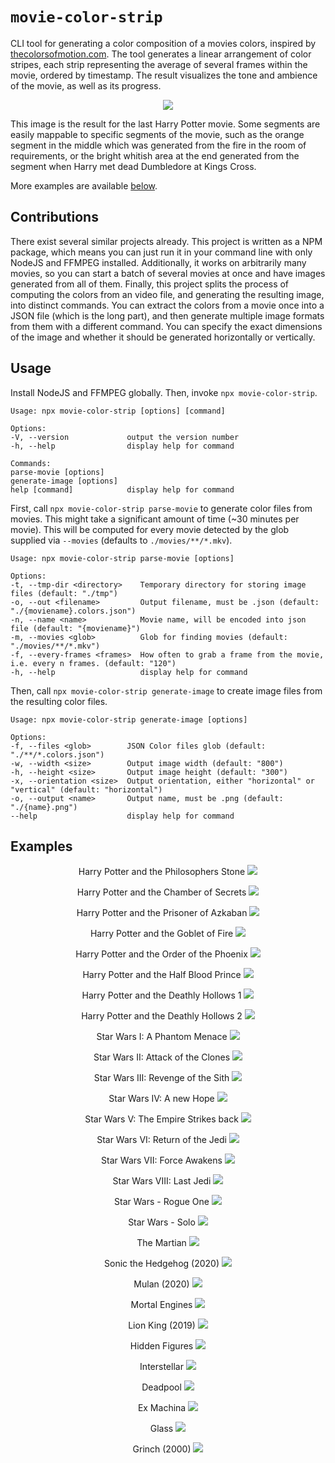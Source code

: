 # ``movie-color-strip``

CLI tool for generating a color composition of a movies colors, inspired by
[thecolorsofmotion.com](https://thecolorsofmotion.com). The tool generates a
linear arrangement of color stripes, each strip representing the average of
several frames within the movie, ordered by timestamp. The result visualizes
the tone and ambience of the movie, as well as its progress.

<p align="center">
    <img src="https://raw.githubusercontent.com/lukasbach/movie-color-strip/master/examples/harry-potter-8.png">
</p>

This image is the result for the last Harry Potter movie. Some segments are
easily mappable to specific segments of the movie, such as the orange segment
in the middle which was generated from the fire in the room of requirements,
or the bright whitish area at the end generated from the segment when Harry met
dead Dumbledore at Kings Cross.

More examples are available [below](#Examples).

## Contributions

There exist several similar projects already. This project is written as a NPM
package, which means you can just run it in your command line with only NodeJS
and FFMPEG installed. Additionally, it works on arbitrarily many movies,
so you can start a batch of several movies at once and have images generated
from all of them. Finally, this project splits the process of computing
the colors from an video file, and generating the resulting image, into distinct
commands. You can extract the colors from a movie once into a JSON file (which
is the long part), and then generate multiple image formats from them with a different
command. You can specify the exact dimensions of the image and whether it
should be generated horizontally or vertically.

## Usage

Install NodeJS and FFMPEG globally. Then, invoke ``npx movie-color-strip``.

    Usage: npx movie-color-strip [options] [command]

    Options:
    -V, --version             output the version number
    -h, --help                display help for command
    
    Commands:
    parse-movie [options]
    generate-image [options]
    help [command]            display help for command

First, call ``npx movie-color-strip parse-movie`` to generate color files
from movies. This might take a significant amount of time (~30 minutes per movie).
This will be computed for every movie detected by the glob supplied via ``--movies``
(defaults to ``./movies/**/*.mkv``).

    Usage: npx movie-color-strip parse-movie [options]

    Options:
    -t, --tmp-dir <directory>    Temporary directory for storing image files (default: "./tmp")
    -o, --out <filename>         Output filename, must be .json (default: "./{moviename}.colors.json")
    -n, --name <name>            Movie name, will be encoded into json file (default: "{moviename}")
    -m, --movies <glob>          Glob for finding movies (default: "./movies/**/*.mkv")
    -f, --every-frames <frames>  How often to grab a frame from the movie, i.e. every n frames. (default: "120")
    -h, --help                   display help for command

Then, call ``npx movie-color-strip generate-image`` to create image files from the resulting
color files.

    Usage: npx movie-color-strip generate-image [options]
    
    Options:
    -f, --files <glob>        JSON Color files glob (default: "./**/*.colors.json")
    -w, --width <size>        Output image width (default: "800")
    -h, --height <size>       Output image height (default: "300")
    -x, --orientation <size>  Output orientation, either "horizontal" or "vertical" (default: "horizontal")
    -o, --output <name>       Output name, must be .png (default: "./{name}.png")
    --help                    display help for command

## Examples

<p align="center">
Harry Potter and the Philosophers Stone

<img src="https://raw.githubusercontent.com/lukasbach/movie-color-strip/master/examples/harry-potter-1.png" />
</p>

<p align="center">
Harry Potter and the Chamber of Secrets

<img src="https://raw.githubusercontent.com/lukasbach/movie-color-strip/master/examples/harry-potter-2.png" />
</p>

<p align="center">
Harry Potter and the Prisoner of Azkaban

<img src="https://raw.githubusercontent.com/lukasbach/movie-color-strip/master/examples/harry-potter-3.png" />
</p>

<p align="center">
Harry Potter and the Goblet of Fire

<img src="https://raw.githubusercontent.com/lukasbach/movie-color-strip/master/examples/harry-potter-4.png" />
</p>

<p align="center">
Harry Potter and the Order of the Phoenix

<img src="https://raw.githubusercontent.com/lukasbach/movie-color-strip/master/examples/harry-potter-5.png" />
</p>

<p align="center">
Harry Potter and the Half Blood Prince

<img src="https://raw.githubusercontent.com/lukasbach/movie-color-strip/master/examples/harry-potter-6.png" />
</p>

<p align="center">
Harry Potter and the Deathly Hollows 1

<img src="https://raw.githubusercontent.com/lukasbach/movie-color-strip/master/examples/harry-potter-7.png" />
</p>

<p align="center">
Harry Potter and the Deathly Hollows 2

<img src="https://raw.githubusercontent.com/lukasbach/movie-color-strip/master/examples/harry-potter-8.png" />
</p>

<p align="center">
Star Wars I: A Phantom Menace

<img src="https://raw.githubusercontent.com/lukasbach/movie-color-strip/master/examples/star-wars-phantom-menace.png" />
</p>

<p align="center">
Star Wars II: Attack of the Clones

<img src="https://raw.githubusercontent.com/lukasbach/movie-color-strip/master/examples/star-wars-attack-of-the-clones.png" />
</p>

<p align="center">
Star Wars III: Revenge of the Sith

<img src="https://raw.githubusercontent.com/lukasbach/movie-color-strip/master/examples/star-wars-revenge-of-the-sith.png" />
</p>

<p align="center">
Star Wars IV: A new Hope

<img src="https://raw.githubusercontent.com/lukasbach/movie-color-strip/master/examples/star-wars-new-hope.png" />
</p>

<p align="center">
Star Wars V: The Empire Strikes back

<img src="https://raw.githubusercontent.com/lukasbach/movie-color-strip/master/examples/star-wars-empire-strikes-back.png" />
</p>

<p align="center">
Star Wars VI: Return of the Jedi

<img src="https://raw.githubusercontent.com/lukasbach/movie-color-strip/master/examples/star-wars-return-of-the-jedi.png" />
</p>

<p align="center">
Star Wars VII: Force Awakens

<img src="https://raw.githubusercontent.com/lukasbach/movie-color-strip/master/examples/star-wars-force-awakens.png" />
</p>

<p align="center">
Star Wars VIII: Last Jedi

<img src="https://raw.githubusercontent.com/lukasbach/movie-color-strip/master/examples/star-wars-last-jedi.png" />
</p>

<p align="center">
Star Wars - Rogue One

<img src="https://raw.githubusercontent.com/lukasbach/movie-color-strip/master/examples/star-wars-rogue-one.png" />
</p>

<p align="center">
Star Wars - Solo

<img src="https://raw.githubusercontent.com/lukasbach/movie-color-strip/master/examples/star-wars-solo.png" />
</p>

<p align="center">
The Martian

<img src="https://raw.githubusercontent.com/lukasbach/movie-color-strip/master/examples/themartian.png" />
</p>

<p align="center">
Sonic the Hedgehog (2020)

<img src="https://raw.githubusercontent.com/lukasbach/movie-color-strip/master/examples/sonic.png" />
</p>

<p align="center">
Mulan (2020)

<img src="https://raw.githubusercontent.com/lukasbach/movie-color-strip/master/examples/mulan2020.png" />
</p>

<p align="center">
Mortal Engines

<img src="https://raw.githubusercontent.com/lukasbach/movie-color-strip/master/examples/mortalengines.png" />
</p>

<p align="center">
Lion King (2019)

<img src="https://raw.githubusercontent.com/lukasbach/movie-color-strip/master/examples/lionking2019.png" />
</p>

<p align="center">
Hidden Figures

<img src="https://raw.githubusercontent.com/lukasbach/movie-color-strip/master/examples/hiddenfigures.png" />
</p>

<p align="center">
Interstellar

<img src="https://raw.githubusercontent.com/lukasbach/movie-color-strip/master/examples/interstellar.png" />
</p>

<p align="center">
Deadpool

<img src="https://raw.githubusercontent.com/lukasbach/movie-color-strip/master/examples/deadpool.png" />
</p>

<p align="center">
Ex Machina

<img src="https://raw.githubusercontent.com/lukasbach/movie-color-strip/master/examples/exmachina.png" />
</p>

<p align="center">
Glass

<img src="https://raw.githubusercontent.com/lukasbach/movie-color-strip/master/examples/glass.png" />
</p>

<p align="center">
Grinch (2000)

<img src="https://raw.githubusercontent.com/lukasbach/movie-color-strip/master/examples/grinch.png" />
</p>